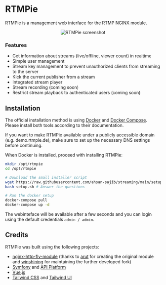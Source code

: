 # RTMPie

RTMPie is a management web interface for the RTMP NGINX module.

<p align="center">
  <img src="https://img.rtmpie.de/screen.png" alt="RTMPie screenshot">
</p>

### Features

- Get information about streams (live/offline, viewer count) in realtime
- Simple user management
- Stream key management to prevent unauthorized clients from streaming to the server
- Kick the current publisher from a stream
- Integrated stream player
- Stream recording (coming soon)
- Restrict stream playback to authenticated users (coming soon)

## Installation

The official installation method is using [Docker](https://docs.docker.com/engine/install/) and [Docker Compose](https://docs.docker.com/compose/). Please install both tools according to their documentation.

If you want to make RTMPie available under a publicly accessible domain (e.g. demo.rtmpie.de), make sure to set up the necessary DNS settings before continuing.

When Docker is installed, proceed with installing RTMPie:
```bash
mkdir /opt/rtmpie
cd /opt/rtmpie

# Download the small installer script
wget https://raw.githubusercontent.com/ahsan-sajib/streaming/main/setup.sh
bash setup.sh # Answer the questions

# Run the docker setup
docker-compose pull
docker-compose up -d
```

The webinteface will be available after a few seconds and you can login using the default credentials `admin / admin`.

## Credits

RTMPie was built using the following projects:

- [nginx-http-flv-module](https://github.com/winshining/nginx-http-flv-module) (thanks to [arut](https://github.com/arut) for creating the original module and [winshining](https://github.com/winshining) for maintaining the further developed fork)
- [Symfony](https://symfony.com) and [API Platform](https://api-platform.com)
- [Vue.js](https://vuejs.org)
- [Tailwind CSS](https://tailwindcss.com) and [Tailwind UI](https://tailwindui.com)
